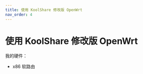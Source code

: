 ```yaml
---
title: 使用 KoolShare 修改版 OpenWrt
nav_order: 4
---
```


# 使用 KoolShare 修改版 OpenWrt

我的硬件：

* x86 软路由

